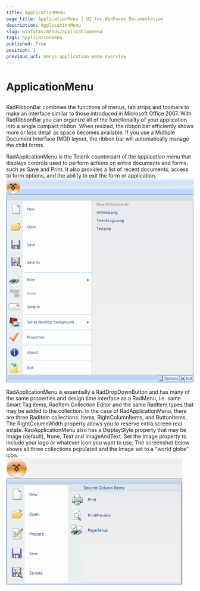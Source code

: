 ```yaml
---
title: ApplicationMenu
page_title: ApplicationMenu | UI for WinForms Documentation
description: ApplicationMenu
slug: winforms/menus/applicationmenu
tags: applicationmenu
published: True
position: 1
previous_url: menus-application-menu-overview
---
```


# ApplicationMenu



## 

RadRibbonBar combines the functions of menus, tab strips and toolbars to make an interface similar to those introduced in Microsoft Office 2007. With RadRibbonBar you can organize all of the functionality of your application into a single compact ribbon. When resized, the ribbon bar efficiently shows more or less detail as space becomes available. If you use a Multiple Document Interface (MDI) layout, the ribbon bar will	automatically manage the child forms.

RadApplicationMenu is the Telerik counterpart of the *application menu* that displays controls used to perform actions on entire documents and forms, such as Save and Print. It also provides a list of recent documents, access to form options, and the ability to exit the form or application.<br>![menus-application-menu-overview 001](images/menus-application-menu-overview001.png)

RadApplicationMenu is essentially a RadDropDownButton and has many of the same properties and design time interface as a RadMenu, i.e. same Smart Tag items, RadItem Collection Editor and the same RadItem types that may be added to the collection. In the case of RadApplicationMenu, there are three RadItem collections: Items, RightColumnItems, and ButtonItems. The RightColumnWidth property allows you to reserve extra screen real estate. RadApplicationMenu also has a DisplayStyle property that may be Image (default), None, Text and ImageAndText. Set the Image property to include your logo or whatever icon you want to use. The screenshot below shows all three collections populated and the Image set to a "world globe" icon.<br>![menus-application-menu-overview 002](images/menus-application-menu-overview002.png)


